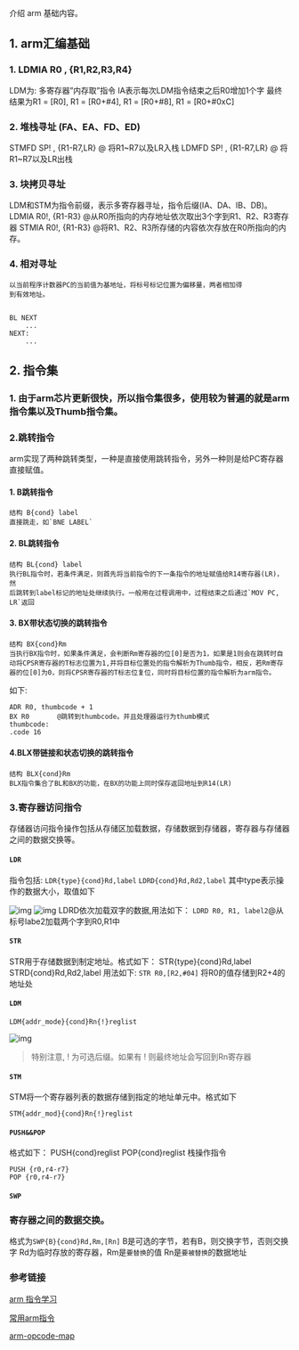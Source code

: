 介绍 arm 基础内容。



## 1. arm汇编基础

### 1. LDMIA R0 , {R1,R2,R3,R4}

LDM为: 多寄存器”内存取”指令
IA表示每次LDM指令结束之后R0增加1个字
最终结果为R1 = [R0], R1 = [R0+#4], R1 = [R0+#8], R1 = [R0+#0xC]

### 2. 堆栈寻址 (FA、EA、FD、ED)

STMFD SP! , {R1-R7,LR} @ 将R1~R7以及LR入栈
LDMFD SP! , {R1-R7,LR} @ 将R1~R7以及LR出栈

### 3. 块拷贝寻址

LDM和STM为指令前缀，表示多寄存器寻址，指令后缀(IA、DA、IB、DB)。
LDMIA R0!, {R1-R3} @从R0所指向的内存地址依次取出3个字到R1、R2、R3寄存器
STMIA R0!, {R1-R3} @将R1、R2、R3所存储的内容依次存放在R0所指向的内存。

### 4. 相对寻址

```
以当前程序计数器PC的当前值为基地址，将标号标记位置为偏移量，两者相加得
到有效地址。


BL NEXT
    ...        
NEXT:
    ...
```

## 2. 指令集

### 1. 由于arm芯片更新很快，所以指令集很多，使用较为普遍的就是arm指令集以及Thumb指令集。



### 2.跳转指令

arm实现了两种跳转类型，一种是直接使用跳转指令，另外一种则是给PC寄存器直接赋值。

#### 1. B跳转指令

```
结构 B{cond} label    
直接跳走，如`BNE LABEL`
```

#### 2. BL跳转指令

```
结构 BL{cond} label    
执行BL指令时，若条件满足，则首先将当前指令的下一条指令的地址赋值给R14寄存器(LR)，然
后跳转到label标记的地址处继续执行。一般用在过程调用中，过程结束之后通过`MOV PC, LR`返回
```

#### 3. BX带状态切换的跳转指令

```
结构 BX{cond}Rm   
当执行BX指令时，如果条件满足，会判断Rm寄存器的位[0]是否为1，如果是1则会在跳转时自动将CPSR寄存器的T标志位置为1,并将目标位置处的指令解析为Thumb指令，相反，若Rm寄存器的位[0]为0，则将CPSR寄存器的T标志位复位，同时将目标位置的指令解析为arm指令。
```

如下:

```
ADR R0, thumbcode + 1
BX R0       @跳转到thumbcode。并且处理器运行为thumb模式
thumbcode:
.code 16
```



#### 4.BLX带链接和状态切换的跳转指令

```
结构 BLX{cond}Rm
BLX指令集合了BL和BX的功能，在BX的功能上同时保存返回地址到R14(LR)
```

### 3.寄存器访问指令

存储器访问指令操作包括从存储区加载数据，存储数据到存储器，寄存器与存储器之间的数据交换等。

#### `LDR`

指令包括:
`LDR{type}{cond}Rd,label`
`LDRD{cond}Rd,Rd2,label`
其中type表示操作的数据大小，取值如下

![img](https://ring3.xyz/2017/03/05/[%E9%80%86%E5%90%91%E7%AF%87]arm%E6%8C%87%E4%BB%A4%E5%AD%A6%E4%B9%A0/~/21-36-36.jpg)
![img](https://ring3.xyz/2017/03/05/[%E9%80%86%E5%90%91%E7%AF%87]arm%E6%8C%87%E4%BB%A4%E5%AD%A6%E4%B9%A0/~/21-37-48.jpg)
LDRD依次加载双字的数据,用法如下：
`LDRD R0, R1, label2`@从标号labe2加载两个字到R0,R1中

#### `STR`

STR用于存储数据到制定地址。格式如下：
STR{type}{cond}Rd,label
STRD{cond}Rd,Rd2,label
用法如下:
`STR R0,[R2,#04]` 将R0的值存储到R2+4的地址处

#### `LDM`

```
LDM{addr_mode}{cond}Rn{!}reglist
```

![img](https://ring3.xyz/2017/03/05/[%E9%80%86%E5%90%91%E7%AF%87]arm%E6%8C%87%E4%BB%A4%E5%AD%A6%E4%B9%A0/~/21-44-36.jpg)

> 特别注意, ! 为可选后缀。如果有 ! 则最终地址会写回到Rn寄存器

#### `STM`

STM将一个寄存器列表的数据存储到指定的地址单元中。格式如下

```
STM{addr_mod}{cond}Rn{!}reglist
```

#### `PUSH&&POP`

格式如下：
PUSH{cond}reglist
POP{cond}reglist
栈操作指令

```
PUSH {r0,r4-r7}
POP {r0,r4-r7}
```



#### `SWP`

### 寄存器之间的数据交换。

格式为`SWP{B}{cond}Rd,Rm,[Rn]`
B是可选的字节，若有B，则交换字节，否则交换字
Rd为临时存放的寄存器，Rm是`要替换`的值
Rn是`要被替换`的数据地址

### 参考链接

[arm 指令学习](https://ring3.xyz/2017/03/05/[%E9%80%86%E5%90%91%E7%AF%87]arm%E6%8C%87%E4%BB%A4%E5%AD%A6%E4%B9%A0/)

[常用arm指令](http://www.51-arm.com/upload/ARM_%E6%8C%87%E4%BB%A4.pdf)

[arm-opcode-map](http://imrannazar.com/ARM-Opcode-Map)

